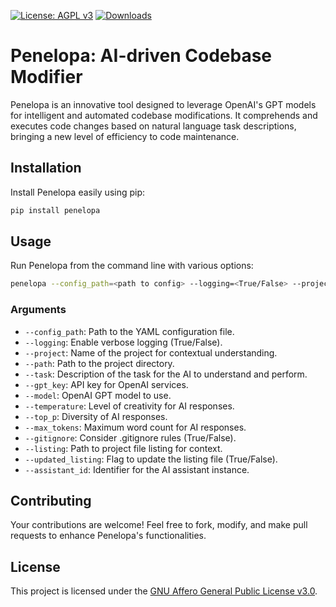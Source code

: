 [![License: AGPL v3](https://img.shields.io/badge/License-AGPL%20v3-blue.svg)](https://www.gnu.org/licenses/agpl-3.0)
[![Downloads](https://static.pepy.tech/badge/penelopa)](https://pepy.tech/project/penelopa)

# Penelopa: AI-driven Codebase Modifier

Penelopa is an innovative tool designed to leverage OpenAI's GPT models for intelligent and automated codebase modifications. It comprehends and executes code changes based on natural language task descriptions, bringing a new level of efficiency to code maintenance.

## Installation

Install Penelopa easily using pip:

```bash
pip install penelopa
```

## Usage

Run Penelopa from the command line with various options:

```bash
penelopa --config_path=<path to config> --logging=<True/False> --project=<project name> --path=<project path> --task=<task description> --gpt_key=<OpenAI GPT key> --model=<GPT model> --temperature=<float> --top_p=<float> --max_tokens=<int> --gitignore=<True/False> --listing=<path to listing file> --updated_listing=<True/False> --assistant_id=<assistant id>
```

### Arguments

- `--config_path`: Path to the YAML configuration file.
- `--logging`: Enable verbose logging (True/False).
- `--project`: Name of the project for contextual understanding.
- `--path`: Path to the project directory.
- `--task`: Description of the task for the AI to understand and perform.
- `--gpt_key`: API key for OpenAI services.
- `--model`: OpenAI GPT model to use.
- `--temperature`: Level of creativity for AI responses.
- `--top_p`: Diversity of AI responses.
- `--max_tokens`: Maximum word count for AI responses.
- `--gitignore`: Consider .gitignore rules (True/False).
- `--listing`: Path to project file listing for context.
- `--updated_listing`: Flag to update the listing file (True/False).
- `--assistant_id`: Identifier for the AI assistant instance.

## Contributing

Your contributions are welcome! Feel free to fork, modify, and make pull requests to enhance Penelopa's functionalities.

## License

This project is licensed under the [GNU Affero General Public License v3.0](https://www.gnu.org/licenses/agpl-3.0).
